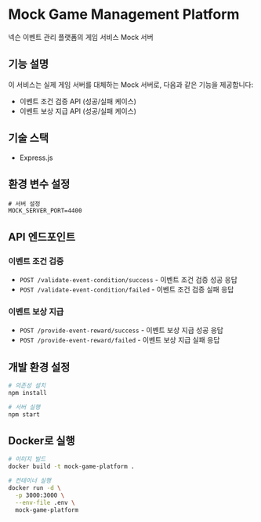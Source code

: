 # Mock Game Management Platform

넥슨 이벤트 관리 플랫폼의 게임 서비스 Mock 서버

## 기능 설명

이 서비스는 실제 게임 서버를 대체하는 Mock 서버로, 다음과 같은 기능을 제공합니다:
- 이벤트 조건 검증 API (성공/실패 케이스)
- 이벤트 보상 지급 API (성공/실패 케이스)

## 기술 스택

- Express.js

## 환경 변수 설정

```env
# 서버 설정
MOCK_SERVER_PORT=4400
```

## API 엔드포인트

### 이벤트 조건 검증
- `POST /validate-event-condition/success` - 이벤트 조건 검증 성공 응답
- `POST /validate-event-condition/failed` - 이벤트 조건 검증 실패 응답

### 이벤트 보상 지급
- `POST /provide-event-reward/success` - 이벤트 보상 지급 성공 응답
- `POST /provide-event-reward/failed` - 이벤트 보상 지급 실패 응답

## 개발 환경 설정

```bash
# 의존성 설치
npm install

# 서버 실행
npm start
```

## Docker로 실행

```bash
# 이미지 빌드
docker build -t mock-game-platform .

# 컨테이너 실행
docker run -d \
  -p 3000:3000 \
  --env-file .env \
  mock-game-platform
``` 